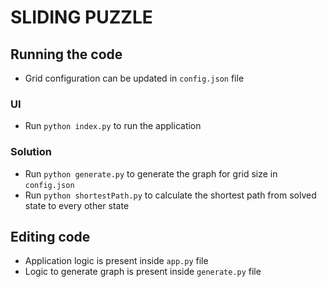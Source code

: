 # SLIDING PUZZLE

## Running the code

* Grid configuration can be updated in `config.json` file

### UI

* Run `python index.py` to run the application

### Solution

* Run `python generate.py` to generate the graph for grid size in `config.json`
* Run `python shortestPath.py` to calculate the shortest path from solved state to every other state

## Editing code

* Application logic is present inside `app.py` file
* Logic to generate graph is present inside `generate.py` file
